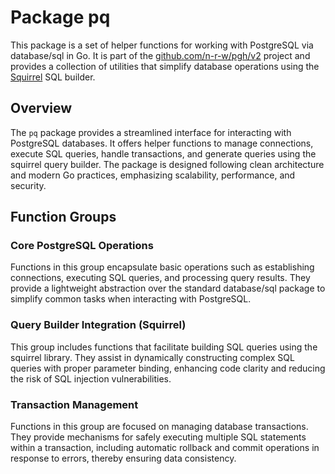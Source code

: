 # Package pq

This package is a set of helper functions for working with PostgreSQL via database/sql in Go. It is part of the [github.com/n-r-w/pgh/v2](https://github.com/n-r-w/pgh) project and provides a collection of utilities that simplify database operations using the [Squirrel](https://github.com/n-r-w/squirrel) SQL builder.

## Overview

The `pq` package provides a streamlined interface for interacting with PostgreSQL databases. It offers helper functions to manage connections, execute SQL queries, handle transactions, and generate queries using the squirrel query builder. The package is designed following clean architecture and modern Go practices, emphasizing scalability, performance, and security.

## Function Groups

### Core PostgreSQL Operations

Functions in this group encapsulate basic operations such as establishing connections, executing SQL queries, and processing query results. They provide a lightweight abstraction over the standard database/sql package to simplify common tasks when interacting with PostgreSQL.

### Query Builder Integration (Squirrel)

This group includes functions that facilitate building SQL queries using the squirrel library. They assist in dynamically constructing complex SQL queries with proper parameter binding, enhancing code clarity and reducing the risk of SQL injection vulnerabilities.

### Transaction Management

Functions in this group are focused on managing database transactions. They provide mechanisms for safely executing multiple SQL statements within a transaction, including automatic rollback and commit operations in response to errors, thereby ensuring data consistency.
